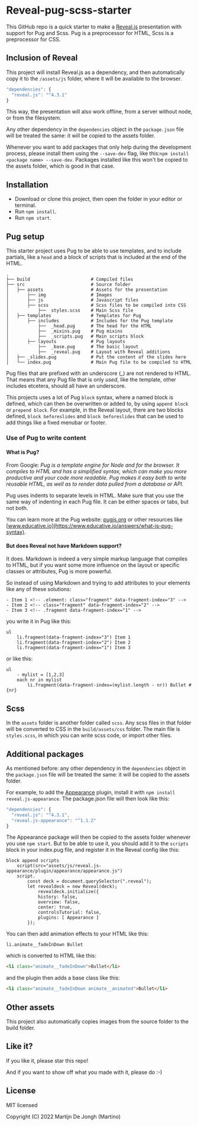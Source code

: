 # Reveal-pug-scss-starter

This GitHub repo is a quick starter to make a [Reveal.js](https://revealjs.com) presentation with support for Pug and Scss. Pug is a preprocessor for HTML, Scss is a preprocessor for CSS.


## Inclusion of Reveal

This project will install Reveal.js as a dependency, and then automatically copy it to the `/assets/js` folder, where it will be available to the browser.

```javascript
"dependencies": {
  "reveal.js": "^4.3.1"
}
```
This way, the presentation will also work offline, from a server without node, or from the filesystem.

Any other dependency in the `dependencies` object in the `package.json` file will be treated the same: it will be copied to the assets folder. 

Whenever you want to add packages that only help during the development process, please install them using the `--save-dev` flag, like this:`npm install <package name> --save-dev`. Packages installed like this won't be copied to the assets folder, which is good in that case.


## Installation

* Download or clone this project, then open the folder in your editor or terminal.
* Run `npm install`.
* Run `npm start`. 


## Pug setup

This starter project uses Pug to be able to use templates, and to include partials, like a `head` and a block of scripts that is included at the end of the HTML.

```
.
├── build                       # Compiled files
├── src                         # Source folder
│   ├── assets                  # Assets for the presentation
│       ├── img                 # Images
│       ├── js                  # Javascript files
│       ├── scss                # Scss files to be compiled into CSS
│           ├──  styles.scss    # Main Scss file
│   ├── templates               # Templates for Pug
│       ├── includes            # Includes for the Pug template
│           ├──  _head.pug      # The head for the HTML
│           ├──  _mixins.pug    # Pug mixins
│           ├──  _scripts.pug   # Main scripts block
│       ├── layouts             # Pug layouts
│           ├──  _base.pug      # The basic layout
│           ├──  _reveal.pug    # Layout with Reveal additions
│   ├── _slides.pug             # Put the content of the slides here
│   └── index.pug               # Main Pug file to be compiled to HTML
```

Pug files that are prefixed with an underscore (_) are not rendered to HTML. That means that any Pug file that is only *used*, like the template, other includes etcetera, should all have an underscore.

This projects uses a lot of Pug `block` syntax, where a named block is defined, which can then be overwritten or added to, by using `append block` or `prepend block`. For example, in the Reveal layout, there are two blocks defined, `block beforeslides` and `block beforeslides` that can be used to add things like a fixed menubar or footer. 

### Use of Pug to write content

#### What is Pug? 

From Google: 
*Pug is a template engine for Node and for the browser. It compiles to HTML and has a simplified syntax, which can make you more productive and your code more readable. Pug makes it easy both to write reusable HTML, as well as to render data pulled from a database or API.*

Pug uses indents to separate levels in HTML. Make sure that you use the same way of indenting in each Pug file. It can be either spaces or tabs, but not both.

You can learn more at the Pug website: [pugjs.org](https://pugjs.org/api/getting-started.html)  or other resources like [www.educative.io](https://www.educative.io/answers/what-is-pug-syntax).

#### But does Reveal not have Markdown support?

It does. Markdown is indeed a very simple markup language that compiles to HTML, but if you want some more influence on the layout or specific classes or attributes, Pug is more powerful. 

So instead of using Markdown and trying to add attributes to your elements like any of these solutions:

```
- Item 1 <!-- .element: class="fragment" data-fragment-index="3" -->
- Item 2 <!-- class="fragment" data-fragment-index="2" -->
- Item 3 <!-- .fragment data-fragment-index="1" -->
```

you write it in Pug like this:

```
ul
	li.fragment(data-fragment-index="3") Item 1
	li.fragment(data-fragment-index="2") Item 2
	li.fragment(data-fragment-index="1") Item 3
```

or like this:

```
ul
	- mylist = [1,2,3]
	each nr in mylist
		li.fragment(data-fragment-index=(mylist.length - nr)) Bullet #{nr}
```

## Scss

In the `assets` folder is another folder called `scss`. Any scss files in that folder will be converted to CSS in the `build/assets/css` folder. The main file is `styles.scss`, in which you can write scss code, or import other files. 


## Additional packages

As mentioned before: any other dependency in the `dependencies` object in the `package.json` file will be treated the same: it will be copied to the assets folder. 

For example, to add the [Appearance](https://github.com/Martinomagnifico/reveal.js-appearance) plugin, install it with `npm install reveal.js-appearance`. The package.json file will then look like this:

```javascript
"dependencies": {
  "reveal.js": "^4.3.1",
  "reveal.js-appearance": "^1.1.2"
}
```

The Appearance package will then be copied to the assets folder whenever you use `npm start`. But to be able to use it, you should add it to the `scripts` block in your index.pug file, and register it in the Reveal config like this:

```pug
block append scripts
	script(src="assets/js/reveal.js-appearance/plugin/appearance/appearance.js")
	script.
		const deck = document.querySelector(".reveal");
		let revealdeck = new Reveal(deck);
			revealdeck.initialize({
			history: false,
			overview: false,
			center: true,
			controlsTutorial: false,
			plugins: [ Appearance ]
		});
```
You can then add animation effects to your HTML like this:

```pug
li.animate__fadeInDown Bullet
```
which is converted to HTML like this:

```html
<li class="animate__fadeInDown">Bullet</li>
```
and the plugin then adds a base class like this:

```html
<li class="animate__fadeInDown animate__animated">Bullet</li>
```

## Other assets

This project also automatically copies images from the source folder to the build folder.


## Like it?
If you like it, please star this repo! 

And if you want to show off what you made with it, please do :-)


## License
MIT licensed

Copyright (C) 2022 Martijn De Jongh (Martino)